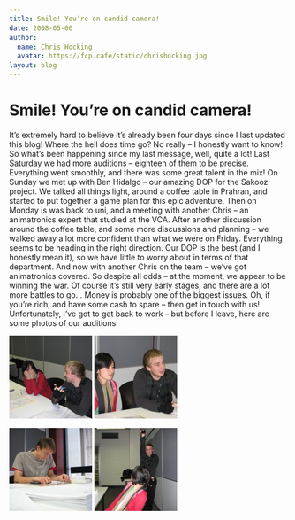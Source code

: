 ```yaml
---
title: Smile! You’re on candid camera!
date: 2008-05-06
author:
  name: Chris Hocking
  avatar: https://fcp.cafe/static/chrishocking.jpg
layout: blog
---
```

# Smile! You’re on candid camera!

It’s extremely hard to believe it’s already been four days since I last updated this blog! Where the hell does time go? No really – I honestly want to know! So what’s been happening since my last message, well, quite a lot! Last Saturday we had more auditions – eighteen of them to be precise. Everything went smoothly, and there was some great talent in the mix! On Sunday we met up with Ben Hidalgo – our amazing DOP for the Sakooz project. We talked all things light, around a coffee table in Prahran, and started to put together a game plan for this epic adventure. Then on Monday is was back to uni, and a meeting with another Chris – an animatronics expert that studied at the VCA. After another discussion around the coffee table, and some more discussions and planning – we walked away a lot more confident than what we were on Friday. Everything seems to be heading in the right direction. Our DOP is the best (and I honestly mean it), so we have little to worry about in terms of that department. And now with another Chris on the team – we’ve got animatronics covered. So despite all odds – at the moment, we appear to be winning the war. Of course it’s still very early stages, and there are a lot more battles to go… Money is probably one of the biggest issues. Oh, if you’re rich, and have some cash to spare – then get in touch with us! Unfortunately, I’ve got to get back to work – but before I leave, here are some photos of our auditions:

[![Sakooz Auditions](/static/blog/2008-05-sakooz_audition_01-150x150.jpg "Sakooz Auditions")](/static/blog/2008-05-sakooz_audition_01.jpg) [![Sakooz Auditions](/static/blog/2008-05-sakooz_audition_02-150x150.jpg "Sakooz Auditions")](/static/blog/2008-05-sakooz_audition_02.jpg)

[![Sakooz Auditions](/static/blog/2008-05-sakooz_audition_03-150x150.jpg "Sakooz Auditions")](/static/blog/2008-05-sakooz_audition_03.jpg) [![Sakooz Auditions](/static/blog/2008-05-sakooz_audition_04-150x150.jpg "Sakooz Auditions")](/static/blog/2008-05-sakooz_audition_04.jpg)